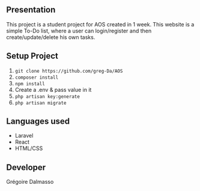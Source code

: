## Presentation 
This project is a student project for AOS created in 1 week.
This website is a simple To-Do list, where a user can login/register and then create/update/delete his own tasks.

## Setup Project
1) `git clone https://github.com/greg-Da/AOS`
2) `composer install`
3) `npm install`
4) Create a .env & pass value in it
5) `php artisan key:generate`
6) `php artisan migrate`

## Languages used
- Laravel
- React
- HTML/CSS

## Developer
Grégoire Dalmasso
